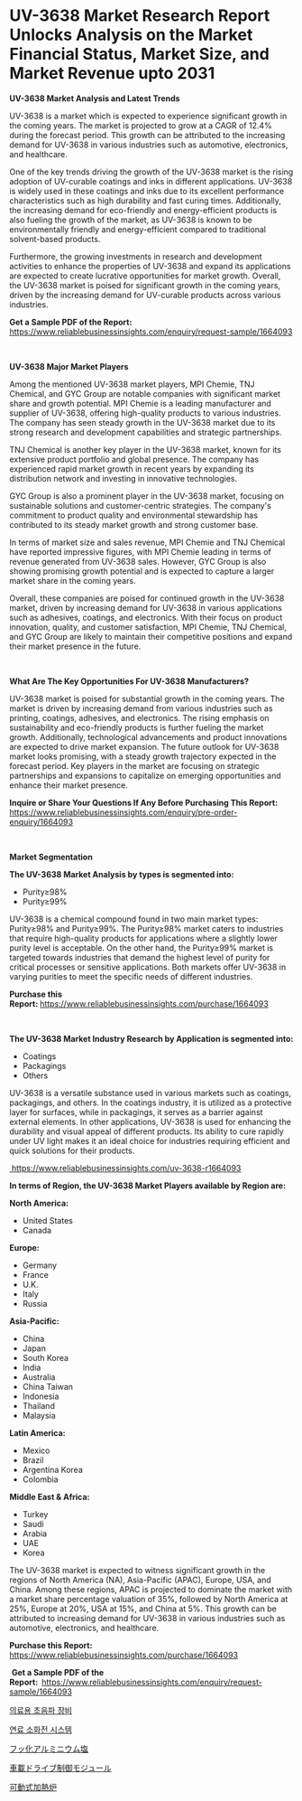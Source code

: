 <p><h1>UV-3638 Market Research Report Unlocks Analysis on the Market Financial Status, Market Size, and Market Revenue upto 2031</h1></p><p><strong>UV-3638 Market Analysis and Latest Trends</strong></p>
<p><p>UV-3638 is a market which is expected to experience significant growth in the coming years. The market is projected to grow at a CAGR of 12.4% during the forecast period. This growth can be attributed to the increasing demand for UV-3638 in various industries such as automotive, electronics, and healthcare.</p><p>One of the key trends driving the growth of the UV-3638 market is the rising adoption of UV-curable coatings and inks in different applications. UV-3638 is widely used in these coatings and inks due to its excellent performance characteristics such as high durability and fast curing times. Additionally, the increasing demand for eco-friendly and energy-efficient products is also fueling the growth of the market, as UV-3638 is known to be environmentally friendly and energy-efficient compared to traditional solvent-based products.</p><p>Furthermore, the growing investments in research and development activities to enhance the properties of UV-3638 and expand its applications are expected to create lucrative opportunities for market growth. Overall, the UV-3638 market is poised for significant growth in the coming years, driven by the increasing demand for UV-curable products across various industries.</p></p>
<p><strong>Get a Sample PDF of the Report:&nbsp;</strong> <a href="https://www.reliablebusinessinsights.com/enquiry/request-sample/1664093">https://www.reliablebusinessinsights.com/enquiry/request-sample/1664093</a></p>
<p>&nbsp;</p>
<p><strong>UV-3638 Major Market Players</strong></p>
<p><p>Among the mentioned UV-3638 market players, MPI Chemie, TNJ Chemical, and GYC Group are notable companies with significant market share and growth potential. MPI Chemie is a leading manufacturer and supplier of UV-3638, offering high-quality products to various industries. The company has seen steady growth in the UV-3638 market due to its strong research and development capabilities and strategic partnerships.</p><p>TNJ Chemical is another key player in the UV-3638 market, known for its extensive product portfolio and global presence. The company has experienced rapid market growth in recent years by expanding its distribution network and investing in innovative technologies.</p><p>GYC Group is also a prominent player in the UV-3638 market, focusing on sustainable solutions and customer-centric strategies. The company's commitment to product quality and environmental stewardship has contributed to its steady market growth and strong customer base.</p><p>In terms of market size and sales revenue, MPI Chemie and TNJ Chemical have reported impressive figures, with MPI Chemie leading in terms of revenue generated from UV-3638 sales. However, GYC Group is also showing promising growth potential and is expected to capture a larger market share in the coming years.</p><p>Overall, these companies are poised for continued growth in the UV-3638 market, driven by increasing demand for UV-3638 in various applications such as adhesives, coatings, and electronics. With their focus on product innovation, quality, and customer satisfaction, MPI Chemie, TNJ Chemical, and GYC Group are likely to maintain their competitive positions and expand their market presence in the future.</p></p>
<p>&nbsp;</p>
<p><strong>What Are The Key Opportunities For UV-3638 Manufacturers?</strong></p>
<p><p>UV-3638 market is poised for substantial growth in the coming years. The market is driven by increasing demand from various industries such as printing, coatings, adhesives, and electronics. The rising emphasis on sustainability and eco-friendly products is further fueling the market growth. Additionally, technological advancements and product innovations are expected to drive market expansion. The future outlook for UV-3638 market looks promising, with a steady growth trajectory expected in the forecast period. Key players in the market are focusing on strategic partnerships and expansions to capitalize on emerging opportunities and enhance their market presence.</p></p>
<p><strong>Inquire or Share Your Questions If Any Before Purchasing This Report:</strong> <a href="https://www.reliablebusinessinsights.com/enquiry/pre-order-enquiry/1664093">https://www.reliablebusinessinsights.com/enquiry/pre-order-enquiry/1664093</a></p>
<p>&nbsp;</p>
<p><strong>Market Segmentation</strong></p>
<p><strong>The UV-3638 Market Analysis by types is segmented into:</strong></p>
<p><ul><li>Purity≥98%</li><li>Purity≥99%</li></ul></p>
<p><p>UV-3638 is a chemical compound found in two main market types: Purity≥98% and Purity≥99%. The Purity≥98% market caters to industries that require high-quality products for applications where a slightly lower purity level is acceptable. On the other hand, the Purity≥99% market is targeted towards industries that demand the highest level of purity for critical processes or sensitive applications. Both markets offer UV-3638 in varying purities to meet the specific needs of different industries.</p></p>
<p><strong>Purchase this Report:&nbsp;</strong><a href="https://www.reliablebusinessinsights.com/purchase/1664093">https://www.reliablebusinessinsights.com/purchase/1664093</a></p>
<p>&nbsp;</p>
<p><strong>The UV-3638 Market Industry Research by Application is segmented into:</strong></p>
<p><ul><li>Coatings</li><li>Packagings</li><li>Others</li></ul></p>
<p><p>UV-3638 is a versatile substance used in various markets such as coatings, packagings, and others. In the coatings industry, it is utilized as a protective layer for surfaces, while in packagings, it serves as a barrier against external elements. In other applications, UV-3638 is used for enhancing the durability and visual appeal of different products. Its ability to cure rapidly under UV light makes it an ideal choice for industries requiring efficient and quick solutions for their products.</p></p>
<p><a href="https://www.reliablebusinessinsights.com/uv-3638-r1664093">&nbsp;https://www.reliablebusinessinsights.com/uv-3638-r1664093</a></p>
<p><strong>In terms of Region, the UV-3638 Market Players available by Region are:</strong></p>
<p>
    <p> <strong> North America: </strong>
        <ul>
            <li>United States</li>
            <li>Canada</li>
        </ul>
        </p> 
    <p> <strong> Europe: </strong>
        <ul>
            <li>Germany</li>
            <li>France</li>
            <li>U.K.</li>
            <li>Italy</li>
            <li>Russia</li>
        </ul>
        </p> 
    <p> <strong> Asia-Pacific: </strong>
        <ul>
            <li>China</li>
            <li>Japan</li>
            <li>South Korea</li>
            <li>India</li>
            <li>Australia</li>
            <li>China Taiwan</li>
            <li>Indonesia</li>
            <li>Thailand</li>
            <li>Malaysia</li>
        </ul>
        </p> 
    <p> <strong> Latin America: </strong>
        <ul>
            <li>Mexico</li>
            <li>Brazil</li>
            <li>Argentina Korea</li>
            <li>Colombia</li>
        </ul>
        </p> 
    <p> <strong> Middle East & Africa: </strong>
        <ul>
            <li>Turkey</li>
            <li>Saudi</li>
            <li>Arabia</li>
            <li>UAE</li>
            <li>Korea</li>
        </ul>
    </p>
    </p>
<p><p>The UV-3638 market is expected to witness significant growth in the regions of North America (NA), Asia-Pacific (APAC), Europe, USA, and China. Among these regions, APAC is projected to dominate the market with a market share percentage valuation of 35%, followed by North America at 25%, Europe at 20%, USA at 15%, and China at 5%. This growth can be attributed to increasing demand for UV-3638 in various industries such as automotive, electronics, and healthcare.</p></p>
<p><strong>Purchase this Report: </strong><a href="https://www.reliablebusinessinsights.com/purchase/1664093">https://www.reliablebusinessinsights.com/purchase/1664093</a></p>
<p>&nbsp;<strong>Get a Sample PDF of the Report:&nbsp;&nbsp;</strong><a href="https://www.reliablebusinessinsights.com/enquiry/request-sample/1664093">https://www.reliablebusinessinsights.com/enquiry/request-sample/1664093</a></p>
<p><strong></strong></p>
<p><p><a href="https://github.com/JeromeRtyau89966/Market-Research-Report-List-2/blob/main/916839388230.md">의료용 초음파 장비</a></p><p><a href="https://medium.com/@moulafa/%EC%97%B0%EB%A3%8C-%ED%95%98%EC%9D%B4%EB%93%9C%EB%9E%80%ED%8A%B8-%EC%8B%9C%EC%8A%A4%ED%85%9C-%EC%8B%9C%EC%9E%A5-%EC%A0%90%EC%9C%A0%EC%9C%A8-%EC%A7%84%ED%99%94-%EB%B0%8F-%EC%8B%9C%EC%9E%A5-%EC%84%B1%EC%9E%A5-%EC%B6%94%EC%84%B8-2024-2031-b691c5fa176e">연료 소화전 시스템</a></p><p><a href="https://medium.com/@mt14785/%E3%82%A2%E3%83%AB%E3%83%9F%E3%83%8B%E3%82%A6%E3%83%A0%E3%83%95%E3%83%83%E5%8C%96%E7%89%A9%E5%A1%A9%E5%B8%82%E5%A0%B4-%E5%B8%82%E5%A0%B4cagr-%E5%B8%82%E5%A0%B4%E5%8B%95%E5%90%91-%E3%81%8A%E3%82%88%E3%81%B3%E6%88%90%E9%95%B7%E6%88%A6%E7%95%A5%E3%81%AB%E9%96%A2%E3%81%99%E3%82%8B%E6%B4%9E%E5%AF%9F-1612514e2cb8">フッ化アルミニウム塩</a></p><p><a href="https://github.com/GregorioOKeefe2023/Market-Research-Report-List-1/blob/main/506562496585.md">車載ドライブ制御モジュール</a></p><p><a href="https://medium.com/@barrycuda1974/%E7%A7%BB%E5%8B%95%E5%BC%8F%E6%9A%96%E6%88%BF%E7%82%89%E3%81%AE%E5%B8%82%E5%A0%B4%E3%83%AC%E3%83%9D%E3%83%BC%E3%83%88%E3%81%AF-%E3%81%93%E3%81%AE%E5%B8%82%E5%A0%B4%E3%81%AE%E6%9C%80%E6%96%B0%E3%83%88%E3%83%AC%E3%83%B3%E3%83%89%E3%81%A8%E6%88%90%E9%95%B7%E6%A9%9F%E4%BC%9A%E3%82%92%E6%98%8E%E3%82%89%E3%81%8B%E3%81%AB%E3%81%97%E3%81%A6%E3%81%84%E3%81%BE%E3%81%99-9fb842ad2dfe">可動式加熱炉</a></p></p>
